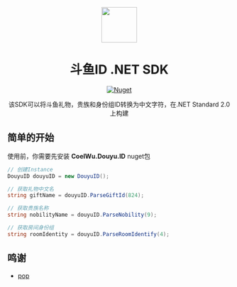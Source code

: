 <p align="center">
    <img src="https://i.loli.net/2021/01/25/3nWzZm1A5DTNSsQ.png" align="center" height="80"/>
</p>

<div align="center">

# 斗鱼ID .NET SDK

[![Nuget](https://img.shields.io/nuget/v/CoelWu.Douyu.ID)](https://www.nuget.org/packages/CoelWu.Douyu.ID/)

该SDK可以将斗鱼礼物，贵族和身份组ID转换为中文字符，在.NET Standard 2.0上构建

</div>

## 简单的开始

使用前，你需要先安装 **CoelWu.Douyu.ID** nuget包

```csharp
// 创建Instance
DouyuID douyuID = new DouyuID();

// 获取礼物中文名
string giftName = douyuID.ParseGiftId(824);

// 获取贵族名称
string nobilityName = douyuID.ParseNobility(9);

// 获取房间身份组
string roomIdentity = douyuID.ParseRoomIdentify(4);
```

## 鸣谢
- [pop](https://github.com/popzoo/pop)